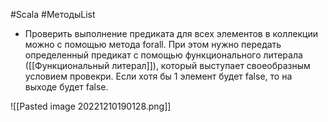 #Scala #МетодыList 

* Проверить выполнение предиката для всех элементов в коллекции можно с помощью метода forall. При этом нужно передать определенный предикат с помощью функционального литерала ([[Функциональный литерал]]), который выступает своеобразным условием провекри. Если хотя бы 1 элемент будет false, то на выходе будет false.


![[Pasted image 20221210190128.png]]